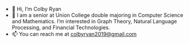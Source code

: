 - 👋 Hi, I’m Colby Ryan
- 👀 I am a senior at Union College double majoring in Computer Science and Mathematics. I’m interested in Graph Theory, Natural Language Processing, and Financial Technologies.
- 📫 You can reach me at colbyryan2019@gmail.com

<!---
colbyryan2019/colbyryan2019 is a ✨ special ✨ repository because its `README.md` (this file) appears on your GitHub profile.
You can click the Preview link to take a look at your changes.
--->
